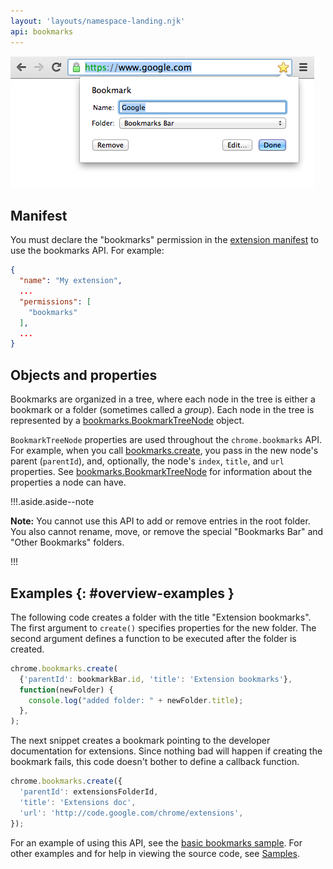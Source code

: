 ```yaml
---
layout: 'layouts/namespace-landing.njk'
api: bookmarks
---
```


![Clicking the star adds a bookmark](bookmarks.png)

## Manifest

You must declare the "bookmarks" permission in the [extension manifest][1] to use the bookmarks API.
For example:

```json
{
  "name": "My extension",
  ...
  "permissions": [
    "bookmarks"
  ],
  ...
}
```

## Objects and properties

Bookmarks are organized in a tree, where each node in the tree is either a bookmark or a folder
(sometimes called a _group_). Each node in the tree is represented by a
[bookmarks.BookmarkTreeNode][2] object.

`BookmarkTreeNode` properties are used throughout the `chrome.bookmarks` API. For example, when you
call [bookmarks.create][3], you pass in the new node's parent (`parentId`), and, optionally, the
node's `index`, `title`, and `url` properties. See [bookmarks.BookmarkTreeNode][4] for information
about the properties a node can have.

!!!.aside.aside--note

**Note:** You cannot use this API to add or remove entries in the root folder. You also cannot
rename, move, or remove the special "Bookmarks Bar" and "Other Bookmarks" folders.

!!!

## Examples {: #overview-examples }

The following code creates a folder with the title "Extension bookmarks". The first argument to
`create()` specifies properties for the new folder. The second argument defines a function to be
executed after the folder is created.

```js
chrome.bookmarks.create(
  {'parentId': bookmarkBar.id, 'title': 'Extension bookmarks'},
  function(newFolder) {
    console.log("added folder: " + newFolder.title);
  },
);
```

The next snippet creates a bookmark pointing to the developer documentation for extensions. Since
nothing bad will happen if creating the bookmark fails, this code doesn't bother to define a
callback function.

```js
chrome.bookmarks.create({
  'parentId': extensionsFolderId,
  'title': 'Extensions doc',
  'url': 'http://code.google.com/chrome/extensions',
});
```

For an example of using this API, see the [basic bookmarks sample][5]. For other examples and for
help in viewing the source code, see [Samples][6].

[1]: /docs/extensions/mv2/tabs
[2]: #type-BookmarkTreeNode
[3]: #method-create
[4]: #type-BookmarkTreeNode
[5]:
  https://chromium.googlesource.com/chromium/src/+/master/chrome/common/extensions/docs/examples/api/bookmarks/basic/
[6]: /docs/extensions/mv2/samples
